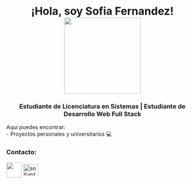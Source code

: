 <h1 align="center">
  ¡Hola, soy Sofia Fernandez!
  <br>
  <img src="https://pa1.narvii.com/6936/318f32155b23293df69e172bc543227f807eb107r1-330-246_hq.gif" width="200">
</h1>

<h3 align="center">Estudiante de Licenciatura en Sistemas | Estudiante de Desarrollo Web Full Stack</h2>

<p>Aquí puedes encontrar: <br>
  - Proyectos personales y universitarios 💻
</p>

<h3 align="left">Contacto:</h3>
   
<p align="left">
  <a href="mailto:fernandez.sofiab0@gmail.com"><img align="center" src="https://upload.wikimedia.org/wikipedia/commons/thumb/e/ec/Circle-icons-mail.svg/800px-Circle-icons-mail.svg.png" height="40" width="40"/></a>
<a href="https://linkedin.com/in/sofiabfernandez1" target="blank"><img align="center" src="https://raw.githubusercontent.com/rahuldkjain/github-profile-readme-generator/master/src/images/icons/Social/linked-in-alt.svg" alt="sofiabfernandez1" height="30" width="40" /></a>
</p>
